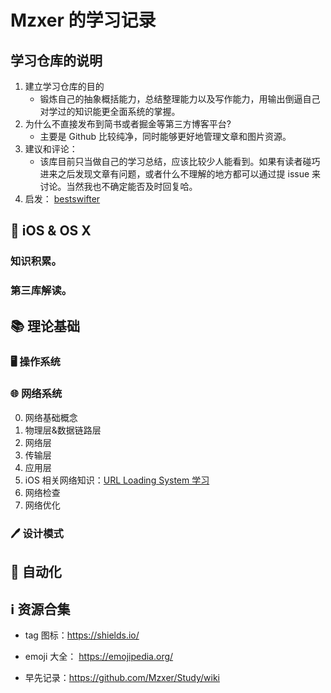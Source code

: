 # Mzxer 的学习记录

## 学习仓库的说明

1. 建立学习仓库的目的
   * 锻炼自己的抽象概括能力，总结整理能力以及写作能力，用输出倒逼自己对学过的知识能更全面系统的掌握。
2. 为什么不直接发布到简书或者掘金等第三方博客平台?
   * 主要是 Github 比较纯净，同时能够更好地管理文章和图片资源。
3. 建议和评论：
   * 该库目前只当做自己的学习总结，应该比较少人能看到。如果有读者碰巧进来之后发现文章有问题，或者什么不理解的地方都可以通过提 issue 来讨论。当然我也不确定能否及时回复哈。
4. 启发： [bestswifter](https://github.com/bestswifter/blog)
 

##  iOS & OS X
### 知识积累。
### 第三库解读。



## 📚 理论基础

### 🖥️ 操作系统

### 🌐 网络系统

0. 网络基础概念
1. 物理层&数据链路层
2. 网络层
3. 传输层
4. 应用层
5. iOS 相关网络知识：[URL Loading System 学习](./articles/Network/url_loading_sytem_study.md)
6. 网络检查
7. 网络优化


### 🖊️ 设计模式



## 🧰 自动化





## ℹ️ 资源合集

* tag 图标：https://shields.io/
* emoji 大全： https://emojipedia.org/

* 早先记录：<https://github.com/Mzxer/Study/wiki>



